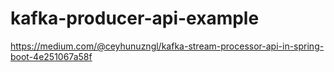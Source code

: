 # kafka-producer-api-example
https://medium.com/@ceyhunuzngl/kafka-stream-processor-api-in-spring-boot-4e251067a58f
